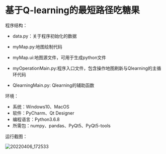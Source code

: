# 基于Q-learning的最短路径吃糖果



程序结构：

- data.py：关于程序初始化的数据

- myMap.py:地图绘制代码

- myMap.ui:地图源文件，可用于生成python文件

- myOperationMain.py:程序入口文件，包含操作地图刷新与Qlearning的主循环代码

- QlearningMain.py: Qlearning的辅助函数



环境：

- 系统：Windows10、MacOS
- 软件：PyCharm、Qt Designer
- 编程语言：Python3.6.8
- 所需包：numpy、pandas、PyQt5、PyQt5-tools



运行截图：

![20220406_172533](/Users/wangzhipeng/Documents/A1研究生课程/决策实验/21031211589-王志鹏-实验报告与PPT/源代码/QlearningDemo/README.photo/20220406_172533.gif)